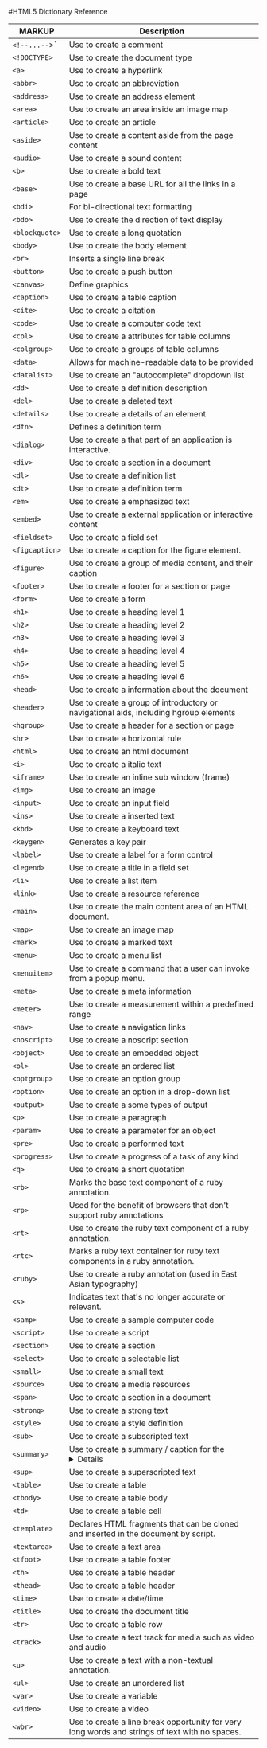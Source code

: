 #HTML5 Dictionary Reference 

MARKUP	        | Description
--------------- | ---------------
`<!--...--`>`	|	Use to create a comment
`<!DOCTYPE> `	| 	Use to create the document type
`<a>`			|	Use to create a hyperlink
`<abbr>`		|	Use to create an abbreviation
`<address>`		|	Use to create an address element
`<area>`		|	Use to create an area inside an image map
`<article>`		|	Use to create an article
`<aside>`		|	Use to create a content aside from the page content
`<audio>`		|	Use to create a sound content
`<b>`			|	Use to create a bold text
`<base>`		|	Use to create a base URL for all the links in a page
`<bdi>`			|	For bi-directional text formatting
`<bdo>`			|	Use to create the direction of text display
`<blockquote>`	|	Use to create a long quotation
`<body>`		|	Use to create the body element
`<br>`			|	Inserts a single line break
`<button>`		|	Use to create a push button
`<canvas>`		|	Define graphics
`<caption>`		|	Use to create a table caption
`<cite>`		|	Use to create a citation
`<code>`		|	Use to create a computer code text
`<col>`			|	Use to create a attributes for table columns 
`<colgroup>`	|	Use to create a groups of table columns
`<data>`		|	Allows for machine-readable data to be provided
`<datalist>`	|	Use to create an "autocomplete" dropdown list
`<dd>`			|	Use to create a definition description
`<del>`			|	Use to create a deleted text
`<details>`		|	Use to create a details of an element
`<dfn>`			|	Defines a definition term
`<dialog>`		|	Use to create a that part of an application is interactive.
`<div>`			|	Use to create a section in a document
`<dl>`			|	Use to create a definition list
`<dt>`			|	Use to create a definition term
`<em>`			|	Use to create a emphasized text 
`<embed>`		|	Use to create a external application or interactive content
`<fieldset>`	|	Use to create a field set
`<figcaption>`	|	Use to create a caption for the figure element.
`<figure>`		|	Use to create a group of media content, and their caption
`<footer>`		|	Use to create a footer for a section or page
`<form>`		|	Use to create a form 
`<h1>`			|	Use to create a heading level 1
`<h2>`			|	Use to create a heading level 2
`<h3>`			|	Use to create a heading level 3
`<h4>`			|	Use to create a heading level 4
`<h5>`			|	Use to create a heading level 5
`<h6>`			|	Use to create a heading level 6
`<head>`		|	Use to create a information about the document
`<header>`		|	Use to create a group of introductory or navigational aids, including hgroup elements
`<hgroup>`		|	Use to create a header for a section or page
`<hr>`			|	Use to create a horizontal rule
`<html>`		|	Use to create an html document
`<i>`			|	Use to create a italic text
`<iframe>`		|	Use to create an inline sub window (frame)
`<img>`			|	Use to create an image
`<input>`		|	Use to create an input field
`<ins>`			|	Use to create a inserted text
`<kbd>`			|	Use to create a keyboard text
`<keygen>`		|	Generates a key pair
`<label>`		|	Use to create a label for a form control
`<legend>`		|	Use to create a title in a field set
`<li>`			|	Use to create a list item
`<link>`		|	Use to create a resource reference
`<main>`		|	Use to create the main content area of an HTML document.
`<map>`			|	Use to create an image map 
`<mark>`		|	Use to create a marked text
`<menu>`		|	Use to create a menu list
`<menuitem>`	|	Use to create a command that a user can invoke from a popup menu.
`<meta>`		|	Use to create a meta information
`<meter>`		|	Use to create a measurement within a predefined range
`<nav>`			|	Use to create a navigation links
`<noscript>`	|	Use to create a noscript section
`<object>`		|	Use to create an embedded object
`<ol>`			|	Use to create an ordered list
`<optgroup>`	|	Use to create an option group
`<option>`		|	Use to create an option in a drop-down list
`<output>`		|	Use to create a some types of output
`<p>`			|	Use to create a paragraph
`<param>`		|	Use to create a parameter for an object
`<pre>`			|	Use to create a performed text
`<progress>`	|	Use to create a progress of a task of any kind
`<q>`			|	Use to create a short quotation
`<rb>`			|	Marks the base text component of a ruby annotation.
`<rp>`			|	Used for the benefit of browsers that don't support ruby annotations
`<rt>`			|	Use to create the ruby text component of a ruby annotation.
`<rtc>`			|	Marks a ruby text container for ruby text components in a ruby annotation.
`<ruby>`		|	Use to create a ruby annotation (used in East Asian typography)
`<s>`			|	Indicates text that's no longer accurate or relevant.
`<samp>`		|	Use to create a sample computer code
`<script>`		|	Use to create a script
`<section>`		|	Use to create a section
`<select>`		|	Use to create a selectable list
`<small>`		|	Use to create a small text
`<source>`		|	Use to create a media resources
`<span>`		|	Use to create a section in a document
`<strong>`		|	Use to create a strong text
`<style>`		|	Use to create a style definition
`<sub>`			|	Use to create a subscripted text
`<summary>`		|	Use to create a summary / caption for the <details> element
`<sup>`			|	Use to create a superscripted text
`<table>`		|	Use to create a table
`<tbody>`		|	Use to create a table body
`<td>`			|	Use to create a table cell
`<template>`	|	Declares HTML fragments that can be cloned and inserted in the document by script.
`<textarea>`	|	Use to create a text area
`<tfoot>`		|	Use to create a table footer
`<th>`			|	Use to create a table header
`<thead>`		|	Use to create a table header
`<time>`		|	Use to create a date/time
`<title>`		|	Use to create the document title
`<tr>`			|	Use to create a table row
`<track>`		|	Use to create a text track for media such as video and audio
`<u>`			|	Use to create a text with a non-textual annotation.
`<ul>`			|	Use to create an unordered list
`<var>`			|	Use to create a variable
`<video>`		|	Use to create a video
`<wbr>`			|	Use to create a line break opportunity for very long words and strings of text with no spaces.